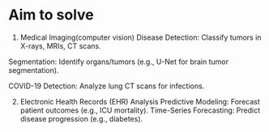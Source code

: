 # Aim to solve 
1. Medical Imaging(computer vision)
  Disease Detection: Classify tumors in X-rays, MRIs, CT scans.

  Segmentation: Identify organs/tumors (e.g., U-Net for brain tumor segmentation).

  COVID-19 Detection: Analyze lung CT scans for infections.


2. Electronic Health Records (EHR) Analysis
   Predictive Modeling: Forecast patient outcomes (e.g., ICU mortality).
   Time-Series Forecasting: Predict disease progression (e.g., diabetes).
